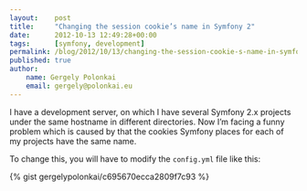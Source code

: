 ```yaml
---
layout:    post
title:     "Changing the session cookie’s name in Symfony 2"
date:      2012-10-13 12:49:28+00:00
tags:      [symfony, development]
permalink: /blog/2012/10/13/changing-the-session-cookie-s-name-in-symfony-2
published: true
author:
    name: Gergely Polonkai
    email: gergely@polonkai.eu
---
```


I have a development server, on which I have several Symfony 2.x projects under
the same hostname in different directories. Now I’m facing a funny problem
which is caused by that the cookies Symfony places for each of my projects have
the same name.

To change this, you will have to modify the `config.yml` file like this:

{% gist gergelypolonkai/c695670ecca2809f7c93 %}